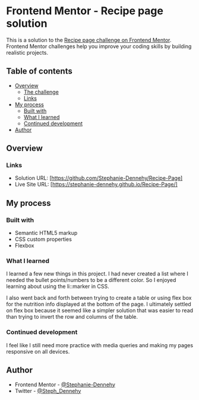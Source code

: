 # Frontend Mentor - Recipe page solution

This is a solution to the [Recipe page challenge on Frontend Mentor](https://www.frontendmentor.io/challenges/recipe-page-KiTsR8QQKm). Frontend Mentor challenges help you improve your coding skills by building realistic projects. 

## Table of contents

- [Overview](#overview)
  - [The challenge](#the-challenge)
  - [Links](#links)
- [My process](#my-process)
  - [Built with](#built-with)
  - [What I learned](#what-i-learned)
  - [Continued development](#continued-development)
- [Author](#author)


## Overview

### Links

- Solution URL: [https://github.com/Stephanie-Dennehy/Recipe-Page]
- Live Site URL: [https://stephanie-dennehy.github.io/Recipe-Page/]

## My process

### Built with

- Semantic HTML5 markup
- CSS custom properties
- Flexbox

### What I learned

I learned a few new things in this project. I had never created a list where I needed the bullet points/numbers to be a different color. So I enjoyed learning about using the li::marker in CSS. 

I also went back and forth between trying to create a table or using flex box for the nutrition info displayed at the bottom of the page. I ultimately settled on flex box because it seemed like a simpler solution that was easier to read than trying to invert the row and columns of the table. 


### Continued development

I feel like I still need more practice with media queries and making my pages responsive on all devices. 

## Author

- Frontend Mentor - [@Stephanie-Dennehy](https://www.frontendmentor.io/profile/Stephanie-Dennehy)
- Twitter - [@Steph_Dennehy](https://twitter.com/Steph_Dennehy)

